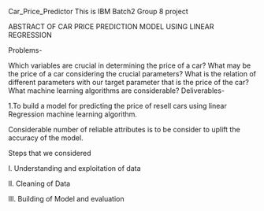 Car_Price_Predictor
This is IBM Batch2 Group 8 project

ABSTRACT OF CAR PRICE PREDICTION MODEL USING LINEAR REGRESSION

Problems-

Which variables are crucial in determining the price of a car?
What may be the price of a car considering the crucial parameters?
What is the relation of different parameters with our target parameter that is the price of the car?
What machine learning algorithms are considerable?
Deliverables-

1.To build a model for predicting the price of resell cars using linear Regression machine learning algorithm.

Considerable number of reliable attributes is to be consider to uplift the accuracy of the model.

Steps that we considered

I. Understanding and exploitation of data

II. Cleaning of Data

III. Building of Model and evaluation
